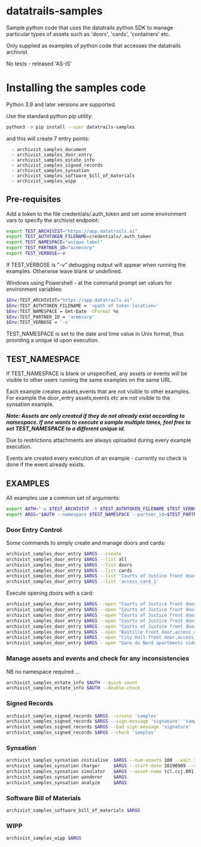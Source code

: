 # datatrails-samples

Sample python code that uses the datatrails python SDK to manage particular types of assets
such as 'doors', 'cards', 'containers' etc.

Only supplied as examples of python code that accesses the datatrails archivist.

No tests - released 'AS-IS'

# Installing the samples code

Python 3.9 and later versions are supported.

Use the standard python pip utility:

```bash
python3 -m pip install --user datatrails-samples
```

and this will create 7 entry points:

      - archivist_samples_document
      - archivist_samples_door_entry
      - archivist_samples_estate_info
      - archivist_samples_signed_records
      - archivist_samples_synsation
      - archivist_samples_software_bill_of_materials
      - archivist_samples_wipp


## Pre-requisites

Add a token to the file credentials/.auth_token and set some environment vars to
specify the archivist endpoint:

```bash
export TEST_ARCHIVIST="https://app.datatrails.ai"
export TEST_AUTHTOKEN_FILENAME=credentials/.auth_token
export TEST_NAMESPACE="unique label"
export TEST_PARTNER_ID="acmecorp"
export TEST_VERBOSE=-v
```

If TEST_VERBOSE is "-v" debugging output will appear when running the examples. Otherwise leave blank or undefined.

Windows using Powershell - at the command prompt set values for environment variables:

```bash
$Env:TEST_ARCHIVIST="https://app.datatrails.ai"
$Env:TEST_AUTHTOKEN_FILENAME = '<path of token location>'
$Env:TEST_NAMESPACE = Get-Date -UFormat %s
$Env:TEST_PARTNER_ID = 'acmecorp'
$Env:TEST_VERBOSE = '-v'
```

TEST_NAMESPACE is set to the date and time value in Unix format, thus providing a unique id upon execution.

## TEST_NAMESPACE

If TEST_NAMESPACE is blank or unspecified, any assets or events will be visible to other users running the same examples
on the same URL.

Each example creates assets,events that are not visible to other examples.
For example the door_entry assets,events etc are not visible to the synsation example.

***Note: Assets are only created if they do not already exist according to namespace.  If one wants to execute a sample multiple 
times, feel free to set TEST_NAMESPACE to a different unique id.***

Due to restrictions attachments are always uploaded during every example execution.

Events are created every execution of an example - currently no check is done if the event already exists.

## EXAMPLES

All examples use a common set of arguments:

```bash
export AUTH="-u $TEST_ARCHIVIST -t $TEST_AUTHTOKEN_FILENAME $TEST_VERBOSE"
export ARGS="$AUTH --namespace $TEST_NAMESPACE --partner_id=$TEST_PARTNER_ID"
```

### Door Entry Control

Some commands to simply create and manage doors and cards:

```bash
archivist_samples_door_entry $ARGS --create
archivist_samples_door_entry $ARGS --list all
archivist_samples_door_entry $ARGS --list doors
archivist_samples_door_entry $ARGS --list cards
archivist_samples_door_entry $ARGS --list 'Courts of Justice front door'
archivist_samples_door_entry $ARGS --list 'access_card_1'
```

Execute opening doors with a card:

```bash
archivist_samples_door_entry $ARGS --open "Courts of Justice front door,access_card_1"
archivist_samples_door_entry $ARGS --open "Courts of Justice front door,access_card_3"
archivist_samples_door_entry $ARGS --open "Courts of Justice front door,access_card_4"
archivist_samples_door_entry $ARGS --open "Courts of Justice front door,access_card_0"
archivist_samples_door_entry $ARGS --open "Courts of Justice front door,access_card_2"
archivist_samples_door_entry $ARGS --open "Bastille front door,access_card_2"
archivist_samples_door_entry $ARGS --open "City Hall front door,access_card_2"
archivist_samples_door_entry $ARGS --open "Gare du Nord apartments side door,access_card_2"
```

### Manage assets and events and check for any inconsistencies

NB no namespace required ...

```bash
archivist_samples_estate_info $AUTH --quick-count
archivist_samples_estate_info $AUTH --double-check
```

### Signed Records

```bash
archivist_samples_signed_records $ARGS --create 'samples'
archivist_samples_signed_records $ARGS --sign-message 'signature' 'samples'
archivist_samples_signed_records $ARGS --bad-sign-message 'signature' 'samples'
archivist_samples_signed_records $ARGS --check 'samples'
```

### Synsation

```bash
archivist_samples_synsation initialise  $ARGS --num-assets 100 --wait 1 --await-confirmation
archivist_samples_synsation charger     $ARGS --start-date 20190909 --stop-date 20191009 --fast-forward 9876
archivist_samples_synsation simulator   $ARGS --asset-name tcl.ccj.001 --wait 1.0
archivist_samples_synsation wanderer    $ARGS
archivist_samples_synsation analyze     $ARGS 
```

### Software Bill of Materials

```bash
archivist_samples_software_bill_of_materials $ARGS
```

### WIPP

```bash
archivist_samples_wipp $ARGS
```

